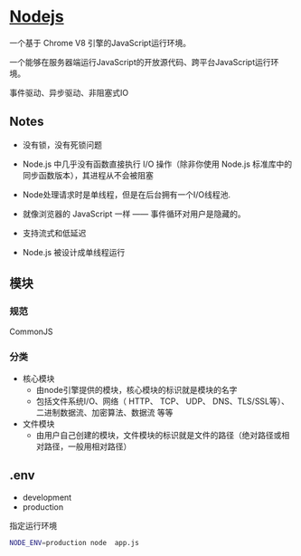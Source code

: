 # [Nodejs](https://nodejs.org/en/)

一个基于 Chrome V8 引擎的JavaScript运行环境。

一个能够在服务器端运行JavaScript的开放源代码、跨平台JavaScript运行环境。

事件驱动、异步驱动、非阻塞式IO

## Notes

* 没有锁，没有死锁问题

* Node.js 中几乎没有函数直接执行 I/O 操作（除非你使用 Node.js 标准库中的同步函数版本），其进程从不会被阻塞
* Node处理请求时是单线程，但是在后台拥有一个I/O线程池.
* 就像浏览器的 JavaScript 一样 —— 事件循环对用户是隐藏的。
* 支持流式和低延迟
* Node.js 被设计成单线程运行

## 模块

### 规范

CommonJS

### 分类

* 核心模块
  * 由node引擎提供的模块，核心模块的标识就是模块的名字
  * 包括文件系统I/O、网络（ HTTP、 TCP、 UDP、 DNS、TLS/SSL等）、二进制数据流、加密算法、数据流 等等
* 文件模块
  * 由用户自己创建的模块，文件模块的标识就是文件的路径（绝对路径或相对路径，一般用相对路径）

## .env

* development
* production

指定运行环境

```bash
NODE_ENV=production node  app.js
```


